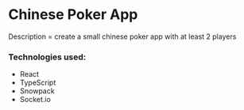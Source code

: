 # Chinese Poker App
Description = create a small chinese poker app with at least 2 players

### Technologies used:
- React
- TypeScript
- Snowpack
- Socket.io